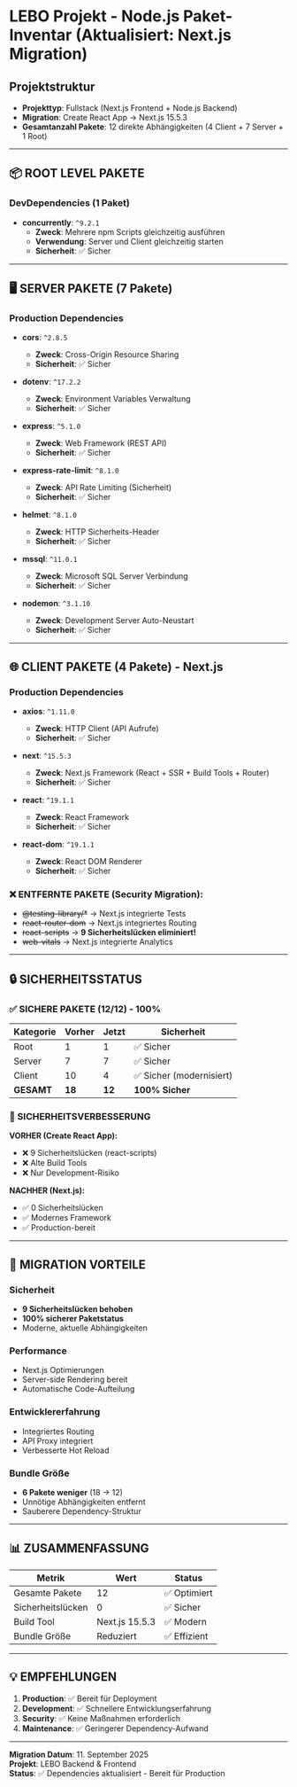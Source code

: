 # LEBO Projekt - Node.js Paket-Inventar (Aktualisiert: Next.js Migration)

## Projektstruktur
- **Projekttyp**: Fullstack (Next.js Frontend + Node.js Backend) 
- **Migration**: Create React App → Next.js 15.5.3
- **Gesamtanzahl Pakete**: 12 direkte Abhängigkeiten (4 Client + 7 Server + 1 Root)

---

## 📦 ROOT LEVEL PAKETE

### DevDependencies (1 Paket)
- **concurrently**: `^9.2.1`
  - **Zweck**: Mehrere npm Scripts gleichzeitig ausführen
  - **Verwendung**: Server und Client gleichzeitig starten
  - **Sicherheit**: ✅ Sicher

---

## 🖥️ SERVER PAKETE (7 Pakete)

### Production Dependencies
- **cors**: `^2.8.5`
  - **Zweck**: Cross-Origin Resource Sharing
  - **Sicherheit**: ✅ Sicher

- **dotenv**: `^17.2.2`
  - **Zweck**: Environment Variables Verwaltung
  - **Sicherheit**: ✅ Sicher

- **express**: `^5.1.0`
  - **Zweck**: Web Framework (REST API)
  - **Sicherheit**: ✅ Sicher

- **express-rate-limit**: `^8.1.0`
  - **Zweck**: API Rate Limiting (Sicherheit)
  - **Sicherheit**: ✅ Sicher

- **helmet**: `^8.1.0`
  - **Zweck**: HTTP Sicherheits-Header
  - **Sicherheit**: ✅ Sicher

- **mssql**: `^11.0.1`
  - **Zweck**: Microsoft SQL Server Verbindung
  - **Sicherheit**: ✅ Sicher

- **nodemon**: `^3.1.10`
  - **Zweck**: Development Server Auto-Neustart
  - **Sicherheit**: ✅ Sicher

---

## 🌐 CLIENT PAKETE (4 Pakete) - Next.js

### Production Dependencies
- **axios**: `^1.11.0`
  - **Zweck**: HTTP Client (API Aufrufe)
  - **Sicherheit**: ✅ Sicher

- **next**: `^15.5.3`
  - **Zweck**: Next.js Framework (React + SSR + Build Tools + Router)
  - **Sicherheit**: ✅ Sicher

- **react**: `^19.1.1`
  - **Zweck**: React Framework
  - **Sicherheit**: ✅ Sicher

- **react-dom**: `^19.1.1`
  - **Zweck**: React DOM Renderer
  - **Sicherheit**: ✅ Sicher

### ❌ ENTFERNTE PAKETE (Security Migration):
- ~~@testing-library/*~~ → Next.js integrierte Tests
- ~~react-router-dom~~ → Next.js integriertes Routing
- ~~react-scripts~~ → **9 Sicherheitslücken eliminiert!**
- ~~web-vitals~~ → Next.js integrierte Analytics

---

## 🔒 SICHERHEITSSTATUS

### ✅ SICHERE PAKETE (12/12) - 100%

| Kategorie | Vorher | Jetzt | Sicherheit |
|-----------|--------|-------|------------|
| Root | 1 | 1 | ✅ Sicher |
| Server | 7 | 7 | ✅ Sicher |
| Client | 10 | 4 | ✅ Sicher (modernisiert) |
| **GESAMT** | **18** | **12** | **100% Sicher** |

### 🎯 SICHERHEITSVERBESSERUNG

**VORHER (Create React App):**
- ❌ 9 Sicherheitslücken (react-scripts)
- ❌ Alte Build Tools
- ❌ Nur Development-Risiko

**NACHHER (Next.js):**
- ✅ 0 Sicherheitslücken
- ✅ Modernes Framework
- ✅ Production-bereit

---

## 🚀 MIGRATION VORTEILE

### Sicherheit
- **9 Sicherheitslücken behoben**
- **100% sicherer Paketstatus**
- Moderne, aktuelle Abhängigkeiten

### Performance  
- Next.js Optimierungen
- Server-side Rendering bereit
- Automatische Code-Aufteilung

### Entwicklererfahrung
- Integriertes Routing
- API Proxy integriert
- Verbesserte Hot Reload

### Bundle Größe
- **6 Pakete weniger** (18 → 12)
- Unnötige Abhängigkeiten entfernt
- Sauberere Dependency-Struktur

---

## 📊 ZUSAMMENFASSUNG

| Metrik | Wert | Status |
|--------|------|--------|
| Gesamte Pakete | 12 | ✅ Optimiert |
| Sicherheitslücken | 0 | ✅ Sicher |
| Build Tool | Next.js 15.5.3 | ✅ Modern |
| Bundle Größe | Reduziert | ✅ Effizient |

---

## 💡 EMPFEHLUNGEN

1. **Production**: ✅ Bereit für Deployment
2. **Development**: ✅ Schnellere Entwicklungserfahrung
3. **Security**: ✅ Keine Maßnahmen erforderlich
4. **Maintenance**: ✅ Geringerer Dependency-Aufwand

---

**Migration Datum**: 11. September 2025  
**Projekt**: LEBO Backend & Frontend  
**Status**: ✅ Dependencies aktualisiert - Bereit für Production